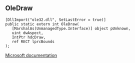 ## OleDraw

```
[DllImport("ole32.dll", SetLastError = true)]
public static extern int OleDraw(
   [MarshalAs(UnmanagedType.Interface)] object pUnknown,
   uint dwAspect,
   IntPtr hdcDraw,
   ref RECT lprcBounds
);
```

[Microsoft documentation](TODO)
